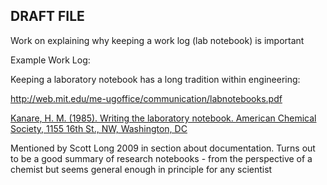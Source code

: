 ## DRAFT FILE 
Work on explaining why keeping a work log (lab notebook) is important

Example Work Log:

Keeping a laboratory notebook has a long tradition within engineering:

http://web.mit.edu/me-ugoffice/communication/labnotebooks.pdf


[Kanare, H. M. (1985). Writing the laboratory notebook. American Chemical Society, 1155 16th St., NW, Washington, DC](https://files.eric.ed.gov/fulltext/ED344734.pdf)

Mentioned by Scott Long 2009 in section about documentation.
Turns out to be a good summary of research notebooks - from the perspective of a chemist but seems general enough in principle for any scientist
